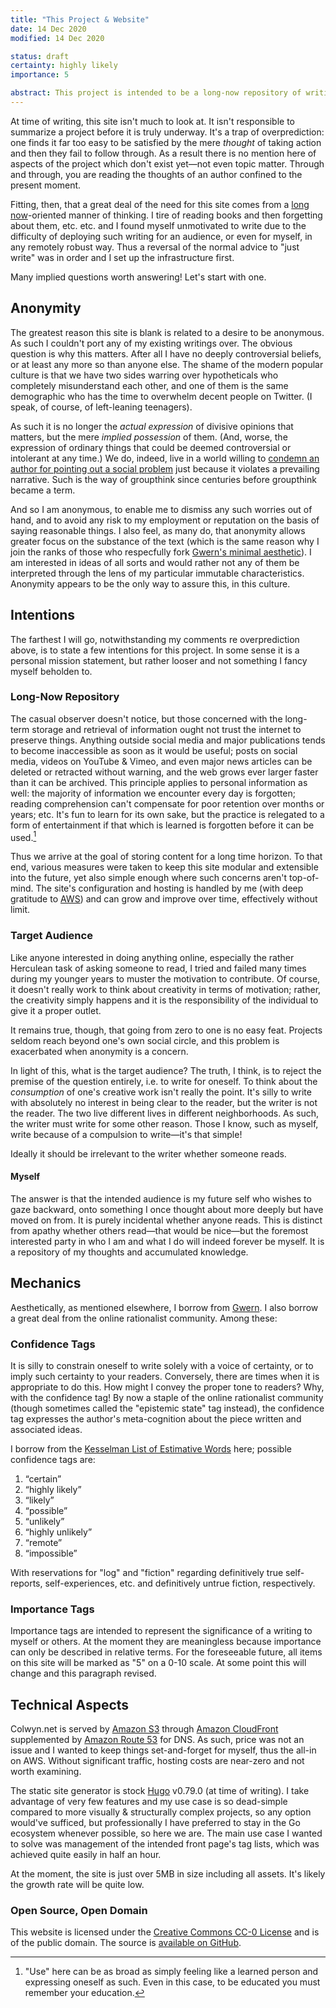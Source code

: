 ```yaml
---
title: "This Project & Website"
date: 14 Dec 2020
modified: 14 Dec 2020

status: draft
certainty: highly likely
importance: 5

abstract: This project is intended to be a long-now repository of writings on various topics of personal interest, but I am reticent to go into too much detail before it is populated with much. At the moment this site is a sort of placeholder.
---
```


At time of writing, this site isn't much to look at. It isn't responsible to summarize a project before it is truly underway. It's a trap of overprediction: one finds it far too easy to be satisfied by the mere _thought_ of taking action and then they fail to follow through. As a result there is no mention here of aspects of the project which don't exist yet—not even topic matter. Through and through, you are reading the thoughts of an author confined to the present moment.

Fitting, then, that a great deal of the need for this site comes from a [long now](https://longnow.org/)-oriented manner of thinking. I tire of reading books and then forgetting about them, etc. etc. and I found myself unmotivated to write due to the difficulty of deploying such writing for an audience, or even for myself, in any remotely robust way. Thus a reversal of the normal advice to "just write" was in order and I set up the infrastructure first.

Many implied questions worth answering! Let's start with one.

## Anonymity

The greatest reason this site is blank is related to a desire to be anonymous. As such I couldn't port any of my existing writings over. The obvious question is why this matters. After all I have no deeply controversial beliefs, or at least any more so than anyone else. The shame of the modern popular culture is that we have two sides warring over hypotheticals who completely misunderstand each other, and one of them is the same demographic who has the time to overwhelm decent people on Twitter. (I speak, of course, of left-leaning teenagers).

As such it is no longer the _actual expression_ of divisive opinions that matters, but the mere _implied possession_ of them. (And, worse, the expression of ordinary things that could be deemed controversial or intolerant at any time.) We do, indeed, live in a world willing to [condemn an author for pointing out a social problem](https://www.chicagotribune.com/opinion/commentary/ct-opinion-censorship-cancel-culture-abigail-shrier-transgender-20201123-sifw7khysrdpnbnj66qxp6yiam-story.html) just because it violates a prevailing narrative. Such is the way of groupthink since centuries before groupthink became a term.

And so I am anonymous, to enable me to dismiss any such worries out of hand, and to avoid any risk to my employment or reputation on the basis of saying reasonable things. I also feel, as many do, that anonymity allows greater focus on the substance of the text (which is the same reason why I join the ranks of those who respecfully fork [Gwern's minimal aesthetic](https://gwern.net)). I am interested in ideas of all sorts and would rather not any of them be interpreted through the lens of my particular immutable characteristics. Anonymity appears to be the only way to assure this, in this culture.

## Intentions

The farthest I will go, notwithstanding my comments re overprediction above, is to state a few intentions for this project. In some sense it is a personal mission statement, but rather looser and not something I fancy myself beholden to.

### Long-Now Repository

The casual observer doesn't notice, but those concerned with the long-term storage and retrieval of information ought not trust the internet to preserve things. Anything outside social media and major publications tends to become inaccessible as soon as it would be useful; posts on social media, videos on YouTube & Vimeo, and even major news articles can be deleted or retracted without warning, and the web grows ever larger faster than it can be archived. This principle applies to personal information as well: the majority of information we encounter every day is forgotten; reading comprehension can't compensate for poor retention over months or years; etc. It's fun to learn for its own sake, but the practice is relegated to a form of entertainment if that which is learned is forgotten before it can be used.[^learned-person]

Thus we arrive at the goal of storing content for a long time horizon. To that end, various measures were taken to keep this site modular and extensible into the future, yet also simple enough where such concerns aren't top-of-mind. The site's configuration and hosting is handled by me (with deep gratitude to [AWS](https://aws.amazon.com)) and can grow and improve over time, effectively without limit.

[^learned-person]: "Use" here can be as broad as simply feeling like a learned person and expressing oneself as such. Even in this case, to be educated you must remember your education.

### Target Audience

Like anyone interested in doing anything online, especially the rather Herculean task of asking someone to read, I tried and failed many times during my younger years to muster the motivation to contribute. Of course, it doesn't really work to think about creativity in terms of motivation; rather, the creativity simply happens and it is the responsibility of the individual to give it a proper outlet.

It remains true, though, that going from zero to one is no easy feat. Projects seldom reach beyond one's own social circle, and this problem is exacerbated when anonymity is a concern.

In light of this, what is the target audience? The truth, I think, is to reject the premise of the question entirely, i.e. to write for oneself. To think about the _consumption_ of one's creative work isn't really the point. It's silly to write with absolutely no interest in being clear to the reader, but the writer is not the reader. The two live different lives in different neighborhoods. As such, the writer must write for some other reason. Those I know, such as myself, write because of a compulsion to write—it's that simple!

Ideally it should be irrelevant to the writer whether someone reads.

#### Myself

The answer is that the intended audience is my future self who wishes to gaze backward, onto something I once thought about more deeply but have moved on from. It is purely incidental whether anyone reads. This is distinct from apathy whether others read—that would be nice—but the foremost interested party in who I am and what I do will indeed forever be myself. It is a repository of my thoughts and accumulated knowledge.

## Mechanics

Aesthetically, as mentioned elsewhere, I borrow from [Gwern](https://gwern.net). I also borrow a great deal from the online rationalist community. Among these:

### Confidence Tags

It is silly to constrain oneself to write solely with a voice of certainty, or to imply such certainty to your readers. Conversely, there are times when it is appropriate to do this. How might I convey the proper tone to readers? Why, with the confidence tag! By now a staple of the online rationalist community (though sometimes called the "epistemic state" tag instead), the confidence tag expresses the author's meta-cognition about the piece written and associated ideas.

I borrow from the [Kesselman List of Estimative Words](/p/2008-kesselman.pdf) here; possible confidence tags are:

1. “certain”
2. “highly likely”
3. “likely”
4. “possible”
5. “unlikely”
6. “highly unlikely”
7. “remote”
8. “impossible”

With reservations for "log" and "fiction" regarding definitively true self-reports, self-experiences, etc. and definitively untrue fiction, respectively.

### Importance Tags

Importance tags are intended to represent the significance of a writing to myself or others. At the moment they are meaningless because importance can only be described in relative terms. For the foreseeable future, all items on this site will be marked as "5" on a 0-10 scale. At some point this will change and this paragraph revised.

## Technical Aspects

Colwyn.net is served by [Amazon S3](https://aws.amazon.com/s3/) through [Amazon CloudFront](https://aws.amazon.com/cloudfront/) supplemented by [Amazon Route 53](https://aws.amazon.com/route53) for DNS. As such, price was not an issue and I wanted to keep things set-and-forget for myself, thus the all-in on AWS. Without significant traffic, hosting costs are near-zero and not worth examining.

The static site generator is stock [Hugo](https://gohugo.io) v0.79.0 (at time of writing). I take advantage of very few features and my use case is so dead-simple compared to more visually & structurally complex projects, so any option would've sufficed, but professionally I have preferred to stay in the Go ecosystem whenever possible, so here we are. The main use case I wanted to solve was management of the intended front page's tag lists, which was achieved quite easily in half an hour.

At the moment, the site is just over 5MB in size including all assets. It's likely the growth rate will be quite low.

### Open Source, Open Domain

This website is licensed under the [Creative Commons CC-0 License](https://creativecommons.org/share-your-work/public-domain/cc0/) and is of the public domain. The source is [available on GitHub](https://github.com/ctcolwyn/colwyn.net).
